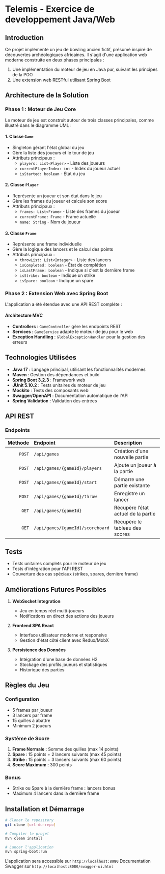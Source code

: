 # Telemis - Exercice de developpement Java/Web

## Introduction

Ce projet implémente un jeu de bowling ancien fictif, présumé inspiré de découvertes archéologiques africaines. Il s'agit d'une application web moderne construite en deux phases principales :

1. Une implémentation du moteur de jeu en Java pur, suivant les principes de la POO
2. Une extension web RESTful utilisant Spring Boot

## Architecture de la Solution

### Phase 1 : Moteur de Jeu Core

Le moteur de jeu est construit autour de trois classes principales, comme illustré dans le diagramme UML :

#### 1. Classe `Game`
- Singleton gérant l'état global du jeu
- Gère la liste des joueurs et le tour de jeu
- Attributs principaux :
  - `players: List<Player>` - Liste des joueurs
  - `currentPlayerIndex: int` - Index du joueur actuel
  - `isStarted: boolean` - État du jeu

#### 2. Classe `Player`
- Représente un joueur et son état dans le jeu
- Gère les frames du joueur et calcule son score
- Attributs principaux :
  - `frames: List<Frame>` - Liste des frames du joueur
  - `currentFrame: Frame` - Frame actuelle
  - `name: String` - Nom du joueur

#### 3. Classe `Frame`
- Représente une frame individuelle
- Gère la logique des lancers et le calcul des points
- Attributs principaux :
  - `throwList: List<Integer>` - Liste des lancers
  - `isCompleted: boolean` - État de complétion
  - `isLastFrame: boolean` - Indique si c'est la dernière frame
  - `isStrike: boolean` - Indique un strike
  - `isSpare: boolean` - Indique un spare

### Phase 2 : Extension Web avec Spring Boot

L'application a été étendue avec une API REST complète :

#### Architecture MVC
- **Controllers** : `GameController` gère les endpoints REST
- **Services** : `GameService` adapte le moteur de jeu pour le web
- **Exception Handling** : `GlobalExceptionHandler` pour la gestion des erreurs

## Technologies Utilisées

- **Java 17** : Langage principal, utilisant les fonctionnalités modernes
- **Maven** : Gestion des dépendances et build
- **Spring Boot 3.2.3** : Framework web
- **JUnit 5.10.2** : Tests unitaires du moteur de jeu
- **Mockito** : Tests des composants web
- **Swagger/OpenAPI** : Documentation automatique de l'API
- **Spring Validation** : Validation des entrées

## API REST

### Endpoints

| Méthode | Endpoint                                   | Description                          |
|--------:|:-------------------------------------------|:----|
| `POST`  | `/api/games`                               | Création d'une nouvelle partie        |
| `POST`  | `/api/games/{gameId}/players`              | Ajoute un joueur à la partie         |
| `POST`  | `/api/games/{gameId}/start`                | Démarre une partie existante         |
| `POST`  | `/api/games/{gameId}/throw`                | Enregistre un lancer                 |
| `GET`   | `/api/games/{gameId}`                      | Récupère l’état actuel de la partie  |
| `GET`   | `/api/games/{gameId}/scoreboard`           | Récupère le tableau des scores       |
## Tests

- Tests unitaires complets pour le moteur de jeu
- Tests d'intégration pour l'API REST
- Couverture des cas spéciaux (strikes, spares, dernière frame)

## Améliorations Futures Possibles

1. **WebSocket Integration**
   - Jeu en temps réel multi-joueurs
   - Notifications en direct des actions des joueurs

2. **Frontend SPA React**
   - Interface utilisateur moderne et responsive
   - Gestion d'état côté client avec Redux/MobX

3. **Persistence des Données**
   - Intégration d'une base de données H2
   - Stockage des profils joueurs et statistiques
   - Historique des parties

## Règles du Jeu

### Configuration
- 5 frames par joueur
- 3 lancers par frame
- 15 quilles à abattre
- Minimum 2 joueurs

### Système de Score
1. **Frame Normale** : Somme des quilles (max 14 points)
2. **Spare** : 15 points + 2 lancers suivants (max 45 points)
3. **Strike** : 15 points + 3 lancers suivants (max 60 points)
4. **Score Maximum** : 300 points

### Bonus
- Strike ou Spare à la dernière frame : lancers bonus
- Maximum 4 lancers dans la dernière frame

## Installation et Démarrage

```bash
# Cloner le repository
git clone [url-du-repo]

# Compiler le projet
mvn clean install

# Lancer l'application
mvn spring-boot:run
```

L'application sera accessible sur `http://localhost:8080`
Documentation Swagger sur `http://localhost:8080/swagger-ui.html`